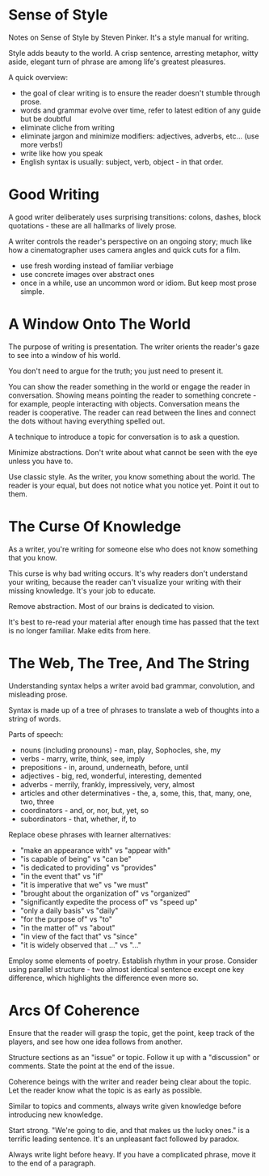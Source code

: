 # Sense of Style

Notes on Sense of Style by Steven Pinker. It's a style manual for writing.

Style adds beauty to the world. A crisp sentence, arresting metaphor, witty aside, elegant turn
of phrase are among life's greatest pleasures.

A quick overview:

* the goal of clear writing is to ensure the reader doesn't stumble through prose.
* words and grammar evolve over time, refer to latest edition of any guide but be doubtful
* eliminate cliche from writing
* eliminate jargon and minimize modifiers: adjectives, adverbs, etc... (use more verbs!)
* write like how you speak
* English syntax is usually: subject, verb, object - in that order.

# Good Writing

A good writer deliberately uses surprising transitions: colons, dashes, block quotations - these are
all hallmarks of lively prose.

A writer controls the reader's perspective on an ongoing story; much like how a cinematographer
uses camera angles and quick cuts for a film.

* use fresh wording instead of familiar verbiage
* use concrete images over abstract ones
* once in a while, use an uncommon word or idiom. But keep most prose simple.

# A Window Onto The World

The purpose of writing is presentation. The writer orients the reader's gaze to see into a window
of his world.

You don't need to argue for the truth; you just need to present it.

You can show the reader something in the world or engage the reader in conversation. Showing means
pointing the reader to something concrete - for example, people interacting with objects.
Conversation means the reader is cooperative. The reader can read between the lines and connect
the dots without having everything spelled out.

A technique to introduce a topic for conversation is to ask a question.

Minimize abstractions. Don't write about what cannot be seen with the eye unless you have to.

Use classic style. As the writer, you know something about the world. The reader is your equal, but
does not notice what you notice yet. Point it out to them.

# The Curse Of Knowledge

As a writer, you're writing for someone else who does not know something that you know.

This curse is why bad writing occurs. It's why readers don't understand your writing, because the
reader can't visualize your writing with their missing knowledge. It's your job to educate.

Remove abstraction. Most of our brains is dedicated to vision.

It's best to re-read your material after enough time has passed that the text is no longer familiar.
Make edits from here.

# The Web, The Tree, And The String

Understanding syntax helps a writer avoid bad grammar, convolution, and misleading prose.

Syntax is made up of a tree of phrases to translate a web of thoughts into a string of words.

Parts of speech:

* nouns (including pronouns) - man, play, Sophocles, she, my
* verbs - marry, write, think, see, imply
* prepositions - in, around, underneath, before, until
* adjectives - big, red, wonderful, interesting, demented
* adverbs - merrily, frankly, impressively, very, almost
* articles and other determinatives - the, a, some, this, that, many, one, two, three
* coordinators - and, or, nor, but, yet, so
* subordinators - that, whether, if, to

Replace obese phrases with learner alternatives:

* "make an appearance with" vs "appear with"
* "is capable of being" vs "can be"
* "is dedicated to providing" vs "provides"
* "in the event that" vs "if"
* "it is imperative that we" vs "we must"
* "brought about the organization of" vs "organized"
* "significantly expedite the process of" vs "speed up"
* "only a daily basis" vs "daily"
* "for the purpose of" vs "to"
* "in the matter of" vs "about"
* "in view of the fact that" vs "since"
* "it is widely observed that ..." vs "..."

Employ some elements of poetry. Establish rhythm in your prose. Consider using parallel structure -
two almost identical sentence except one key difference, which highlights the difference even more so.

# Arcs Of Coherence

Ensure that the reader will grasp the topic, get the point, keep track of the players, and see
how one idea follows from another.

Structure sections as an "issue" or topic. Follow it up with a "discussion" or comments. State the
point at the end of the issue.

Coherence beings with the writer and reader being clear about the topic. Let the reader know what
the topic is as early as possible.

Similar to topics and comments, always write given knowledge before introducing new knowledge.

Start strong. "We're going to die, and that makes us the lucky ones." is a terrific leading
sentence. It's an unpleasant fact followed by paradox.

Always write light before heavy. If you have a complicated phrase, move it to the end of a paragraph.
